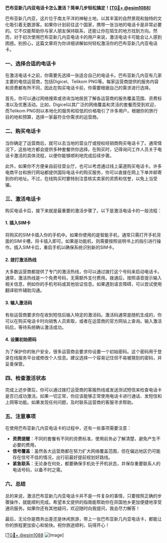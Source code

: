 **巴布亚新几内亚电话卡怎么激活？简单几步轻松搞定！[[TG💪+ @esim1088](https://t.me/s/esim1088)]**

巴布亚新几内亚，这片位于南太平洋的神秘土地，以其丰富的自然景观和独特的文化吸引着无数游客。如果你计划前往这个国家，携带一张当地的电话卡是非常必要的。它不仅能帮助你与家人朋友保持联系，还能让你在陌生的地方找到方向。然而，对于初次使用巴布亚新几内亚电话卡的用户来说，激活电话卡可能会让人感到困惑。别担心，这篇文章将为你详细讲解如何轻松激活你的巴布亚新几内亚电话卡。

### 一、选择合适的电话卡

在激活电话卡之前，你需要先选择一张适合自己的电话卡。巴布亚新几内亚有几家主要的电信运营商，包括Digicel、Telikom PNG等。每家运营商提供的服务内容和资费都有所不同，因此在购买电话卡前，你需要根据自己的需求进行选择。

首先，你可以通过网络搜索或咨询当地居民了解各运营商的服务覆盖范围、资费标准以及优惠活动。比如，Digicel以其广泛的网络覆盖和灵活的套餐而受到欢迎，而Telikom PNG则以本地化的服务和较低的价格吸引了许多用户。根据你的旅行目的地和预算，选择一家最符合你需求的运营商。

### 二、购买电话卡

当你确定了运营商后，就可以去当地的营业厅或授权经销商购买电话卡了。通常情况下，这些地方都会提供多种套餐供你选择。在购买时，记得询问工作人员关于电话卡激活的具体流程，以便你能够顺利地完成后续步骤。

此外，如果你不方便亲自前往营业厅，也可以考虑通过线上渠道购买电话卡。许多电商平台和旅行网站都提供国际电话卡的购买服务，你可以直接在网上下单并邮寄到你的地址。不过，在线购买时要特别注意核实卖家的资质和信誉，以免上当受骗。

### 三、激活电话卡

购买电话卡后，接下来就是最重要的激活步骤了。以下是激活电话卡的一般流程：

#### 1. 插入SIM卡

将购买的SIM卡插入你的手机中。如果你使用的是智能手机，通常只需打开手机背面的SIM卡槽，将卡插入即可。如果是功能机，则需要按照说明书上的指引进行操作。插入SIM卡后，重启手机以确保系统识别新的SIM卡。

#### 2. 拨打激活热线

大多数运营商都提供了专门的激活热线，你可以通过拨打这个号码来启动电话卡。通常，激活热线是一个免费号码，无需额外支付费用。拨通后，按照语音提示输入相关信息，例如你的手机号码或其他验证信息。如果遇到语言障碍，可以尝试使用翻译软件辅助沟通。

#### 3. 输入激活码

有些运营商要求你在收到短信后输入特定的激活码。激活码通常是随机生成的，你可以在购买电话卡时向销售人员索取，或者在运营商的官方网站上查询。输入激活码后，等待系统确认激活成功。

#### 4. 设置初始密码

为了保护你的账户安全，很多运营商会要求你设置一个初始密码。这个密码用于登录在线服务平台或修改个人信息。建议选择一个容易记住但不易被猜到的密码，并妥善保管。

### 四、检查激活状态

完成上述步骤后，你可以通过拨打运营商的客服热线或发送测试短信来检查电话卡是否已成功激活。如果一切正常，你应该能够正常使用电话卡进行通话、发短信和上网等功能。如果发现任何问题，及时联系运营商的客服寻求帮助。

### 五、注意事项

在使用巴布亚新几内亚电话卡的过程中，还有一些事项需要注意：

- **资费提醒**：不同的套餐有不同的资费标准，使用前务必了解清楚，避免产生不必要的费用。
- **信号覆盖**：虽然各大运营商都在努力扩大网络覆盖范围，但在偏远地区仍可能存在信号不佳的情况，出行前最好提前规划好路线。
- **紧急联系**：无论身在何处，都要确保手机处于开机状态，并保存重要联系人的电话号码，以备不时之需。

### 六、总结

总的来说，激活巴布亚新几内亚电话卡并不是一件复杂的事情，只要按照正确的步骤操作，就能顺利完成。希望本文提供的指南能帮助你在异国他乡更加便捷地享受通讯服务。如果你还有其他疑问，欢迎随时向我提问，我会尽力解答！

最后，无论你是商务出差还是休闲旅游，带上一张巴布亚新几内亚电话卡，都能让你的旅程更加安心和愉快。祝你旅途顺利，玩得开心！

[[TG💪+ @esim1088](https://t.me/s/esim1088) ![Image](https://i.postimg.cc/4NQfJmqS/Snipaste-2025-05-13-00-14-12.png)]